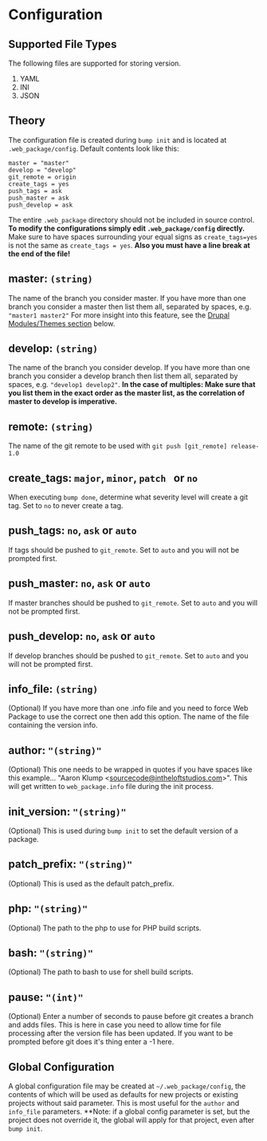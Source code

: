 <!--
id: config
tags: ''
-->

# Configuration

## Supported File Types

The following files are supported for storing version.

1. YAML
1. INI
1. JSON

## Theory

The configuration file is created during `bump init` and is located at `.web_package/config`.  Default contents look like this:

    master = "master"
    develop = "develop"
    git_remote = origin
    create_tags = yes
    push_tags = ask
    push_master = ask
    push_develop = ask
    
The entire `.web_package` directory should not be included in source control.  **To modify the configurations simply edit `.web_package/config` directly.**  Make sure to have spaces surrounding your equal signs as `create_tags=yes` is not the same as `create_tags = yes`.  **Also you must have a line break at the end of the file!**

## master: `(string)`
The name of the branch you consider master.  If you have more than one branch you consider a master then list them all, separated by spaces, e.g. `"master1 master2"` For more insight into this feature, see the [Drupal Modules/Themes section](#drupal) below.

## develop: `(string)`
The name of the branch you consider develop.  If you have more than one branch you consider a develop branch then list them all, separated by spaces, e.g. `"develop1 develop2"`.  **In the case of multiples: Make sure that you list them in the exact order as the master list, as the correlation of master to develop is imperative.**

## remote: `(string)`
The name of the git remote to be used with `git push [git_remote] release-1.0`

## create_tags: `major`, `minor`, `patch ` or `no`
When executing `bump done`, determine what severity level will create a git tag.  Set to `no` to never create a tag.

## push_tags: `no`, `ask` or `auto`
If tags should be pushed to `git_remote`.  Set to `auto` and you will not be prompted first.

## push_master: `no`, `ask` or `auto`
If master branches should be pushed to `git_remote`.  Set to `auto` and you will not be prompted first.

## push_develop: `no`, `ask` or `auto`
If develop branches should be pushed to `git_remote`.  Set to `auto` and you will not be prompted first.

## info_file: `(string)`
(Optional) If you have more than one .info file and you need to force Web Package to use the correct one then add this option. The name of the file containing the version info.

## author: `"(string)"`
(Optional) This one needs to be wrapped in quotes if you have spaces like this example… "Aaron Klump \<sourcecode@intheloftstudios.com>".  This will get written to `web_package.info` file during the init process.

## init_version: `"(string)"`
(Optional)  This is used during `bump init` to set the default version of a package.

## patch_prefix: `"(string)"`
(Optional)  This is used as the default patch_prefix.

## php: `"(string)"`
(Optional)  The path to the php to use for PHP build scripts.

## bash: `"(string)"`
(Optional)  The path to bash to use for shell build scripts.

## pause: `"(int)"`
(Optional)  Enter a number of seconds to pause before git creates a branch and adds files.  This is here in case you need to allow time for file processing after the version file has been updated. If you want to be prompted before git does it's thing enter a -1 here.


## Global Configuration
A global configuration file may be created at `~/.web_package/config`, the contents of which will be used as defaults for new projects or existing projects without said parameter.  This is most useful for the `author` and `info_file` parameters.  **Note: if a global config parameter is set, but the project does not override it, the global will apply for that project, even after `bump init`.
